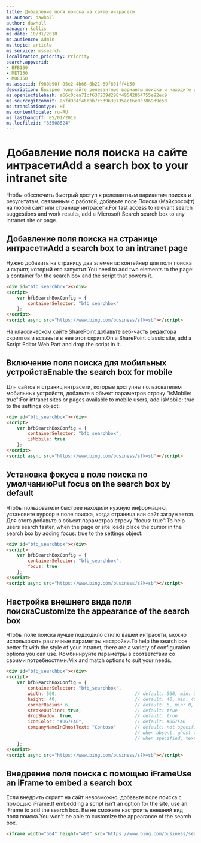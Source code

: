 ```yaml
---
title: Добавление поля поиска на сайте интрасети
ms.author: dawholl
author: dawholl
manager: kellis
ms.date: 10/31/2018
ms.audience: Admin
ms.topic: article
ms.service: mssearch
localization_priority: Priority
search.appverid:
- BFB160
- MET150
- MOE150
ms.assetid: f980b90f-95e2-4b66-8b21-69f601ff4b50
description: Быстрее получайте релевантные варианты поиска и находите результаты, связанные с работой, добавив поле Поиска (Майкрософт) на сайт или страницу интрасети.
ms.openlocfilehash: a66c0cea71cf637209d298f49542864755e92ec9
ms.sourcegitcommit: a5fd9d4f46bbb7c539630735ac16e0c786939e5d
ms.translationtype: HT
ms.contentlocale: ru-RU
ms.lasthandoff: 05/01/2019
ms.locfileid: "33508524"
---
```

# <a name="add-a-search-box-to-your-intranet-site"></a><span data-ttu-id="fafdf-103">Добавление поля поиска на сайте интрасети</span><span class="sxs-lookup"><span data-stu-id="fafdf-103">Add a search box to your intranet site</span></span>

<span data-ttu-id="fafdf-104">Чтобы обеспечить быстрый доступ к релевантным вариантам поиска и результатам, связанным с работой, добавьте поле Поиска (Майкрософт) на любой сайт или страницу интрасети.</span><span class="sxs-lookup"><span data-stu-id="fafdf-104">For fast access to relevant search suggestions and work results, add a Microsoft Search search box to any intranet site or page.</span></span>
  
## <a name="add-a-search-box-to-an-intranet-page"></a><span data-ttu-id="fafdf-105">Добавление поля поиска на странице интрасети</span><span class="sxs-lookup"><span data-stu-id="fafdf-105">Add a search box to an intranet page</span></span>

<span data-ttu-id="fafdf-106">Нужно добавить на страницу два элемента: контейнер для поля поиска и скрипт, который его запустит.</span><span class="sxs-lookup"><span data-stu-id="fafdf-106">You need to add two elements to the page: a container for the search box and the script that powers it.</span></span>
  
```html
<div id="bfb_searchbox"></div>
<script>
    var bfbSearchBoxConfig = {
        containerSelector: "bfb_searchbox"
    };
</script>
<script async src="https://www.bing.com/business/s?k=sb"></script>
```

<span data-ttu-id="fafdf-107">На классическом сайте SharePoint добавьте веб-часть редактора скриптов и вставьте в нее этот скрипт.</span><span class="sxs-lookup"><span data-stu-id="fafdf-107">On a SharePoint classic site, add a Script Editor Web Part and drop the script in it.</span></span>
  
## <a name="enable-the-search-box-for-mobile"></a><span data-ttu-id="fafdf-108">Включение поля поиска для мобильных устройств</span><span class="sxs-lookup"><span data-stu-id="fafdf-108">Enable the search box for mobile</span></span>

<span data-ttu-id="fafdf-109">Для сайтов и страниц интрасети, которые доступны пользователям мобильных устройств, добавьте в объект параметров строку "isMobile: true":</span><span class="sxs-lookup"><span data-stu-id="fafdf-109">For intranet sites or pages available to mobile users, add isMobile: true to the settings object:</span></span>
  
```html
<div id="bfb_searchbox"></div>
<script>
    var bfbSearchBoxConfig = {
        containerSelector: "bfb_searchbox", 
        isMobile: true
    };
</script>
<script async src="https://www.bing.com/business/s?k=sb"></script>
```

## <a name="put-focus-on-the-search-box-by-default"></a><span data-ttu-id="fafdf-110">Установка фокуса в поле поиска по умолчанию</span><span class="sxs-lookup"><span data-stu-id="fafdf-110">Put focus on the search box by default</span></span>

<span data-ttu-id="fafdf-111">Чтобы пользователи быстрее находили нужную информацию, установите курсор в поле поиска, когда страница или сайт загружается. Для этого добавьте в объект параметров строку "focus: true":</span><span class="sxs-lookup"><span data-stu-id="fafdf-111">To help users search faster, when the page or site loads place the cursor in the search box by adding focus: true to the settings object:</span></span>
  
```html
<div id="bfb_searchbox"></div>
<script>
    var bfbSearchBoxConfig = {
        containerSelector: "bfb_searchbox",
        focus: true
    };
</script>
<script async src="https://www.bing.com/business/s?k=sb"></script>
```

## <a name="customize-the-appearance-of-the-search-box"></a><span data-ttu-id="fafdf-112">Настройка внешнего вида поля поиска</span><span class="sxs-lookup"><span data-stu-id="fafdf-112">Customize the appearance of the search box</span></span> 

<span data-ttu-id="fafdf-113">Чтобы поле поиска лучше подходило стилю вашей интрасети, можно использовать различные параметры настройки.</span><span class="sxs-lookup"><span data-stu-id="fafdf-113">To help the search box better fit with the style of your intranet, there are a variety of configuration options you can use.</span></span> <span data-ttu-id="fafdf-114">Комбинируйте параметры в соответствии со своими потребностями.</span><span class="sxs-lookup"><span data-stu-id="fafdf-114">Mix and match options to suit your needs.</span></span>

```html
<div id="bfb_searchbox"></div>
<script>
    var bfbSearchBoxConfig = {
        containerSelector: "bfb_searchbox",
        width: 560,                             // default: 560, min: 360, max: 650
        height: 40,                             // default: 40, min: 40, max: 72
        cornerRadius: 6,                        // default: 6, min: 0, max: 25                                   
        strokeOutline: true,                    // default: true
        dropShadow: true,                       // default: true
        iconColor: "#067FA6",                   // default: #067FA6
        companyNameInGhostText: "Contoso"       // default: not specified
                                                // when absent, ghost text will be "Search work and the web"
                                                // when specified, text will be "Search the web and [Contoso]"
    };
</script>
<script async src="https://www.bing.com/business/s?k=sb"></script>
```

## <a name="use-an-iframe-to-embed-a-search-box"></a><span data-ttu-id="fafdf-115">Внедрение поля поиска с помощью iFrame</span><span class="sxs-lookup"><span data-stu-id="fafdf-115">Use an iFrame to embed a search box</span></span>

<span data-ttu-id="fafdf-116">Если внедрить скрипт на сайт невозможно, добавьте поле поиска с помощью iFrame.</span><span class="sxs-lookup"><span data-stu-id="fafdf-116">If embedding a script isn't an option for the site, use an iFrame to add the search box.</span></span> <span data-ttu-id="fafdf-117">Вы не сможете настроить внешний вид поля поиска.</span><span class="sxs-lookup"><span data-stu-id="fafdf-117">You won't be able to customize the appearance of the search box.</span></span>
  
```html
<iframe width="564" height="400" src="https://www.bing.com/business/searchbox"></iframe>
```